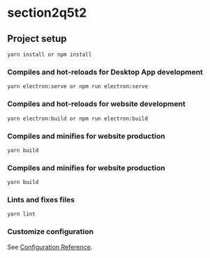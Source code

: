 # section2q5t2

## Project setup

```
yarn install or npm install
```

### Compiles and hot-reloads for Desktop App development

```
yarn electron:serve or npm run electron:serve
```

### Compiles and hot-reloads for website development

```
yarn electron:build or npm run electron:build
```

### Compiles and minifies for website production

```
yarn build
```

### Compiles and minifies for website production

```
yarn build
```

### Lints and fixes files

```
yarn lint
```

### Customize configuration

See [Configuration Reference](https://cli.vuejs.org/config/).
